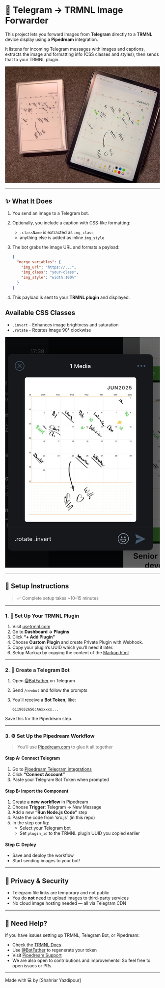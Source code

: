 # 📡 Telegram → TRMNL Image Forwarder

This project lets you forward images from **Telegram** directly to a **TRMNL** device display using a **Pipedream** integration.

It listens for incoming Telegram messages with images and captions, extracts the image and formatting info (CSS classes and styles), then sends that to your TRMNL plugin.

![trmnl telegram ipad send to ](./telegram-trmnl.jpg)

---

## ✨ What It Does

1. You send an image to a Telegram bot.
2. Optionally, you include a caption with CSS-like formatting:
   - `.className` is extracted as `img_class`
   - anything else is added as inline `img_style`
3. The bot grabs the image URL and formats a payload:

   ```json
   {
     "merge_variables": {
       "img_url": "https://...",
       "img_class": "your-class",
       "img_style": "width:100%"
     }
   }
   ```

4. This payload is sent to your **TRMNL plugin** and displayed.

## Available CSS Classes

- `.invert` - Enhances image brightness and saturation
- `.rotate` - Rotates image 90° clockwise

![css classes](./css-class.png)

---

## 🚀 Setup Instructions

> ✅ Complete setup takes ~10–15 minutes

---

### 1. 🔌 Set Up Your TRMNL Plugin

1. Visit [usetrmnl.com](https://usetrmnl.com/)
2. Go to **Dashboard → Plugins**
3. Click **“+ Add Plugin”**
4. Choose **Custom Plugin** and create Private Plugin with Webhook.
5. Copy your plugin’s UUID which you'll need it later.
6. Setup Markup by copying the content of the [Markup.html](./markup.html)

---

### 2. 🤖 Create a Telegram Bot

1. Open [@BotFather](https://t.me/BotFather) on Telegram
2. Send `/newbot` and follow the prompts
3. You'll receive a **Bot Token**, like:

   ```
   6119652656:AAxxxxx...
   ```

Save this for the Pipedream step.

---

### 3. ⚙️ Set Up the Pipedream Workflow

> You’ll use [Pipedream.com](https://pipedream.com) to glue it all together

#### Step A: Connect Telegram

1. Go to [Pipedream Telegram integrations](https://pipedream.com/apps/telegram_bot_api)
2. Click **“Connect Account”**
3. Paste your Telegram Bot Token when prompted

#### Step B: Import the Component

1. Create a **new workflow** in Pipedream
2. Choose **Trigger**: Telegram → New Message
3. Add a new **“Run Node.js Code”** step
4. Paste the code from 'src.js` (in this repo)
5. In the step config:
   - Select your Telegram bot
   - Set `plugin_id` to the TRMNL plugin UUID you copied earlier

#### Step C: Deploy

- Save and deploy the workflow
- Start sending images to your bot!

---

## 🔐 Privacy & Security

- Telegram file links are temporary and not public
- You do **not** need to upload images to third-party services
- No cloud image hosting needed — all via Telegram CDN

---

## 🛟 Need Help?

If you have issues setting up TRMNL, Telegram Bot, or Pipedream:

- Check the [TRMNL Docs](https://docs.usetrmnl.com/)
- Use [@BotFather](https://t.me/BotFather) to regenerate your token
- Visit [Pipedream Support](https://docs.pipedream.com/)
- We are also open to contributions and improvements! So feel free to open issues or PRs.

---

Made with 💻 by [Shahriar Yazdipour]

